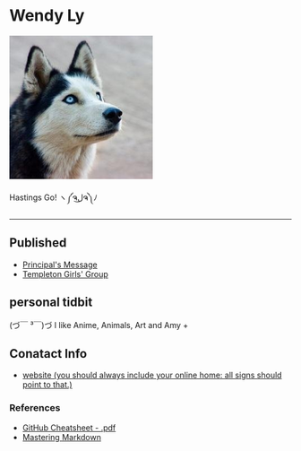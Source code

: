 # Wendy Ly

![](../_assets/husky.jpg)

Hastings Go! ヽ༼ຈل͜ຈ༽ﾉ

___

## Published
- [Principal's Message](https://medium.com/@newsletter_54417/principals-message-dca611abbd5)
- [Templeton Girls' Group](https://medium.com/@newsletter_54417/templeton-girls-group-students-preparing-care-packages-for-the-2016-warming-up-the-east-side-e4b49bbaec2d) 


## personal tidbit 
(づ￣ ³￣)づ I like Anime, Animals, Art and Amy 
+

## Conatact Info
- [website (you should always include your online home: all signs should point to that.)](http://sites.google.com/your/new/portfolio/site)


### References
- [GitHub Cheatsheet - .pdf](https://guides.github.com/pdfs/markdown-cheatsheet-online.pdf)
- [Mastering Markdown](https://guides.github.com/features/mastering-markdown/)
